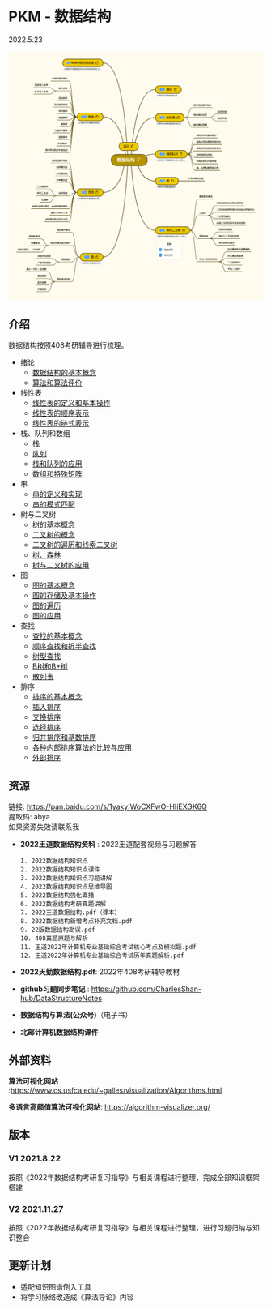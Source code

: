 # PKM - 数据结构  

2022.5.23

![数据结构导图概览](./resources/数据结构.png)
## 介绍
数据结构按照408考研辅导进行梳理。

* 绪论
  * [数据结构的基本概念](./notes/绪论/数据结构的基本概念.md)
  * [算法和算法评价](./notes/绪论/算法和算法评价.md)
* 线性表
  * [线性表的定义和基本操作](./notes/线性表/线性表的定义和基本操作.md)
  * [线性表的顺序表示](./notes/线性表/线性表的顺序表示.md)
  * [线性表的链式表示](./notes/线性表/线性表的链式表示.md)
* 栈、队列和数组
  * [栈](./notes/栈、队列和数组/栈.md)
  * [队列](./notes/栈、队列和数组/队列.md)
  * [栈和队列的应用](./notes/栈、队列和数组/栈和队列的应用.md)
  * [数组和特殊矩阵](./notes/栈、队列和数组/数组和特殊矩阵.md)
* 串
  * [串的定义和实现](./notes/串/串的定义和实现.md)
  * [串的模式匹配](./notes/串/串的模式匹配.md)
* 树与二叉树
  * [树的基本概念](./notes/树与二叉树/树的基本概念.md)
  * [二叉树的概念](./notes/树与二叉树/二叉树的概念.md)
  * [二叉树的遍历和线索二叉树](./notes/树与二叉树/二叉树的遍历和线索二叉树.md)
  * [树、森林](./notes/树与二叉树/树、森林.md)
  * [树与二叉树的应用](./notes/树与二叉树/树与二叉树的应用.md)
* 图
  * [图的基本概念](./notes/图/图的基本概念.md)
  * [图的存储及基本操作](./notes/图/图的存储及基本操作.md)
  * [图的遍历](./notes/图/图的遍历.md)
  * [图的应用](./notes/图/图的应用.md)
* 查找
  * [查找的基本概念](./notes/查找/查找的基本概念.md)
  * [顺序查找和折半查找](./notes/查找/顺序查找和折半查找.md)
  * [树型查找](./notes/查找/树型查找.md)
  * [B树和B+树](./notes/查找/B树和B+树.md)
  * [散列表](./notes/查找/散列表.md)
* 排序
  * [排序的基本概念](./notes/排序/排序的基本概念.md)
  * [插入排序](./notes/排序/插入排序.md)
  * [交换排序](./notes/排序/交换排序.md)
  * [选择排序](./notes/排序/选择排序.md)
  * [归并排序和基数排序](./notes/排序/归并排序和基数排序.md)
  * [各种内部排序算法的比较与应用](./notes/排序/各种内部排序算法的比较与应用.md)
  * [外部排序](./notes/排序/外部排序.md)



## 资源
链接: https://pan.baidu.com/s/1yakyIWoCXFwO-HIiEXGK6Q  
提取码: abya  
如果资源失效请联系我  

* __2022王道数据结构资料__ : 2022王道配套视频与习题解答  

  ```
  1. 2022数据结构知识点
  2. 2022数据结构知识点课件
  3. 2022数据结构知识点习题讲解
  4. 2022数据结构知识点思维导图
  5. 2022数据结构强化直播
  6. 2022数据结构考研真题讲解
  7. 2022王道数据结构.pdf（课本）
  8. 2022数据结构新增考点补充文档.pdf
  9. 22版数据结构勘误.pdf
  10. 408真题原题与解析
  11. 王道2022年计算机专业基础综合考试核心考点及模拟题.pdf
  12. 王道2022年计算机专业基础综合考试历年真题解析.pdf
  ```

* __2022天勤数据结构.pdf__: 2022年408考研辅导教材  

* __github习题同步笔记__ : https://github.com/CharlesShan-hub/DataStructureNotes  

* **数据结构与算法(公众号)**（电子书）

* **北邮计算机数据结构课件**

## 外部资料

__算法可视化网站__ :https://www.cs.usfca.edu/~galles/visualization/Algorithms.html  

__多语言高颜值算法可视化网站__: https://algorithm-visualizer.org/

## 版本
### V1 2021.8.22
按照《2022年数据结构考研复习指导》与相关课程进行整理，完成全部知识框架搭建  
### V2 2021.11.27
按照《2022年数据结构考研复习指导》与相关课程进行整理，进行习题归纳与知识整合  

## 更新计划

* 适配知识图谱倒入工具
* 将学习脉络改造成《算法导论》内容